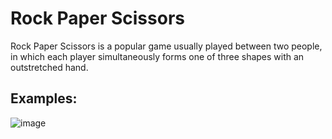 # Rock Paper Scissors
Rock Paper Scissors is a popular game usually played between two people, in which each player simultaneously forms one of three shapes with an outstretched hand.

## Examples: 

![image](https://user-images.githubusercontent.com/45227327/212542974-d21d7111-7ca5-42f2-a36f-aaff05b30971.png)
